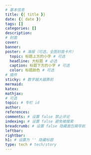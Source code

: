 ```yaml
---
# 基本信息
title: {{ title }}
date: {{ date }}
tags: []
categories: []
description: 
# 封面
cover: 
banner: 
poster: # 海报（可选，全图封面卡片）
  topic: 标题上方的小字 # 可选
  headline: 大标题 # 必选
  caption: 标题下方的小字 # 可选
  color: 标题颜色 # 可选
# 插件
sticky: # 数字越大越靠前
mermaid:
katex: 
mathjax: 
# 可选
topic: # 专栏 id
author: 
references:
comments: # 设置 false 禁止评论
indexing: # 设置 false 避免被搜索
breadcrumb: # 设置 false 隐藏面包屑导航
leftbar: 
rightbar:
h1: # 设置为 '' 隐藏标题
type: tech # tech/story
---
```

